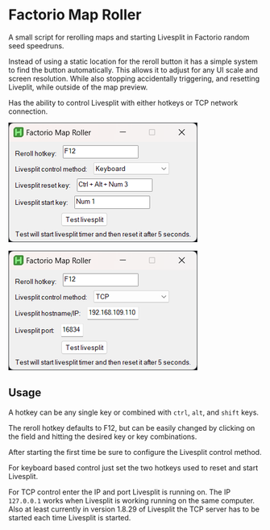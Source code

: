 # Factorio Map Roller

A small script for rerolling maps and starting Livesplit in Factorio random seed speedruns.

Instead of using a static location for the reroll button it has a simple system to find the button automatically. This allows it to adjust for any UI scale and screen resolution. While also stopping accidentally triggering, and resetting Liveplit, while outside of the map preview.

Has the ability to control Livesplit with either hotkeys or TCP network connection.

![Screenshot showing keyboard settings](screenshot_keyboard.png)

![Screenshot showing TCP settings](screenshot_tcp.png)

## Usage

A hotkey can be any single key or combined with `ctrl`, `alt`, and `shift` keys.

The reroll hotkey defaults to F12, but can be easily changed by clicking on the field and hitting the desired key or key combinations.

After starting the first time be sure to configure the Livesplit control method. 

For keyboard based control just set the two hotkeys used to reset and start Livesplit.

For TCP control enter the IP and port Livesplit is running on. The IP `127.0.0.1` works when Livesplit is working running on the same computer. Also at least currently in version 1.8.29 of Livesplit the TCP server has to be started each time Livesplit is started.